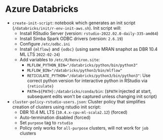 # Azure Databricks

- `create-init-script`: notebook which generates an init script (`/databricks/init/r-env-init-aws.sh`). Init script will: 
   - Install RStudio Server (version: `rstudio-2022.02.0-daily-335-amd64`)
   - Install Simba Spark ODBC drivers (version: `2.6.19`)
   - Configure `/etc/odbc.ini` 
   - Install `{mlflow}` and `{odbc}` (using same MRAN snaphot as DBR 10.4 ML LTS `2022-02-24`)
   - Add variables to `/etc/R/Renviron.site`:
      - `MLFLOW_PYTHON_BIN="/databricks/python/bin/python3"`
      - `MLFLOW_BIN="/databricks/python3/bin/mlflow"`
      - `RETICULATE_PYTHON="/databricks/python3/bin/python3"`: Use correct python version for interactive python in RStudio via `{reticulate}`
      - `PATH=${PATH}:/databricks/conda/bin`: 
        (`$PATH` injected at start, subsequent edits won't be captured unless changing init script)
- `cluster-policy-rstudio-users.json`: Cluster policy that simplifies creation of clusters using rstudio init script:
   - DBR 10.4 ML LTS (`10.4.x-cpu-ml-scala2.12`) (forced)
   - Auto-termination disabled (forced)  
   - Set `purpose` tag to `rstudio`
   - Policy only works for `all-purpose` clusters, will not work for `job` clusters
  

